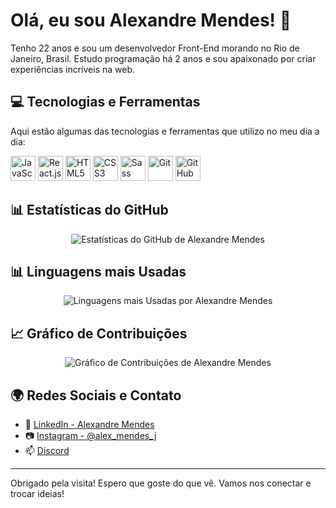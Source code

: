 # Olá, eu sou Alexandre Mendes! 👋

Tenho 22 anos e sou um desenvolvedor Front-End morando no Rio de Janeiro, Brasil. Estudo programação há 2 anos e sou apaixonado por criar experiências incríveis na web.

## 💻 Tecnologias e Ferramentas

Aqui estão algumas das tecnologias e ferramentas que utilizo no meu dia a dia:

<p align="left">
  <img src="https://www.vectorlogo.zone/logos/javascript/javascript-icon.svg" alt="JavaScript" width="40" height="40"/>
  <img src="https://www.vectorlogo.zone/logos/reactjs/reactjs-icon.svg" alt="React.js" width="40" height="40"/>
  <img src="https://www.vectorlogo.zone/logos/html5/html5-icon.svg" alt="HTML5" width="40" height="40"/>
  <img src="https://www.vectorlogo.zone/logos/css-3/css-3-icon.svg" alt="CSS3" width="40" height="40"/>
  <img src="https://www.vectorlogo.zone/logos/sass-lang/sass-lang-icon.svg" alt="Sass" width="40" height="40"/>
  <img src="https://www.vectorlogo.zone/logos/git-scm/git-scm-icon.svg" alt="Git" width="40" height="40"/>
  <img src="https://www.vectorlogo.zone/logos/github/github-icon.svg" alt="GitHub" width="40" height="40"/>
</p>

## 📊 Estatísticas do GitHub

<p align="center">
  <img src="https://github-readme-stats.vercel.app/api?username=AlexandreMendes7&show_icons=true&theme=algolia" alt="Estatísticas do GitHub de Alexandre Mendes">
</p>

## 📊 Linguagens mais Usadas

<p align="center">
  <img src="https://github-readme-stats.vercel.app/api/top-langs/?username=AlexandreMendes7&layout=compact&theme=algolia" alt="Linguagens mais Usadas por Alexandre Mendes">
</p>

## 📈 Gráfico de Contribuições

<p align="center">
  <img src="https://github-readme-streak-stats.herokuapp.com/?user=AlexandreMendes7&theme=algolia" alt="Gráfico de Contribuições de Alexandre Mendes">
</p>

## 🌍 Redes Sociais e Contato

- 💼 [LinkedIn - Alexandre Mendes](https://www.linkedin.com/in/alexandre-mendes-a74060274/)
- 📷 [Instagram - @alex_mendes_j](https://www.instagram.com/alexmendesj/)
- 📫 [Discord](https://discord.gg/7UPSftEkH5)

---

Obrigado pela visita! Espero que goste do que vê. Vamos nos conectar e trocar ideias!
